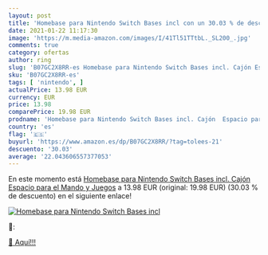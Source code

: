 ```yaml
---
layout: post
title: 'Homebase para Nintendo Switch Bases incl con un 30.03 % de descuento'
date: 2021-01-22 11:17:30
image: 'https://m.media-amazon.com/images/I/41Tl51TTtbL._SL200_.jpg'
comments: true
category: ofertas
author: ring
slug: 'B07GC2X8RR-es Homebase para Nintendo Switch Bases incl. Cajón Espacio...'
sku: 'B07GC2X8RR-es'
tags: [ 'nintendo', ]
actualPrice: 13.98 EUR
currency: EUR
price: 13.98
comparePrice: 19.98 EUR
prodname: 'Homebase para Nintendo Switch Bases incl. Cajón  Espacio para el Mando y Juegos'
country: 'es'
flag: '🇪🇸'
buyurl: 'https://www.amazon.es/dp/B07GC2X8RR/?tag=tolees-21'
descuento: '30.03'
average: '22.043606557377053'
---
```


En este momento está [Homebase para Nintendo Switch Bases incl. Cajón  Espacio para el Mando y Juegos](https://www.amazon.es/dp/B07GC2X8RR/?tag=tolees-21) a 13.98 EUR (original: 19.98 EUR) (30.03 %  de descuento) en el siguiente enlace!

[![Homebase para Nintendo Switch Bases incl](https://m.media-amazon.com/images/I/41Tl51TTtbL._SL200_.jpg)](https://www.amazon.es/dp/B07GC2X8RR/?tag=tolees-21)

🔎:


[🛒 Aquí!!!](https://www.amazon.es/dp/B07GC2X8RR/?tag=tolees-21)
